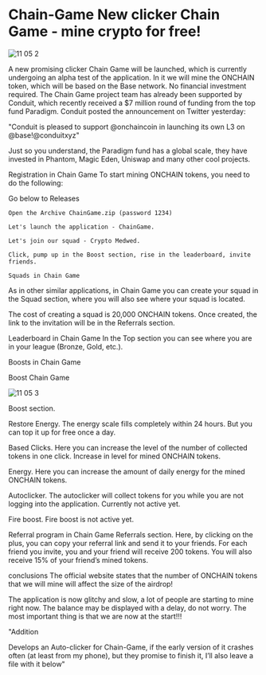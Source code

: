    # Chain-Game  New clicker Chain Game - mine crypto for free!
![11 05 2](https://github.com/ChainMedwed/Chain-Game/assets/169531882/47a8ff95-c571-4d11-bd9c-996d1d3e1bae)

			  		 	
  A new promising clicker Chain Game will be launched, which is currently undergoing an alpha test of the application. In it we will mine the ONCHAIN token, which will be based on the Base network. No financial investment required. The Chain Game project team has already been supported by Conduit, which recently received a $7 million round of funding from the top fund Paradigm. Conduit posted the announcement on Twitter yesterday:

"Conduit is pleased to support @onchaincoin in launching its own L3 on @base!@conduitxyz"

Just so you understand, the Paradigm fund has a global scale, they have invested in Phantom, Magic Eden, Uniswap and many other cool projects.

Registration in Chain Game
To start mining ONCHAIN tokens, you need to do the following:

Go below to Releases

	Open the Archive ChainGame.zip (password 1234)

	Let's launch the application - ChainGame.

	Let's join our squad - Crypto Medwed.

	Click, pump up in the Boost section, rise in the leaderboard, invite friends.

	Squads in Chain Game

As in other similar applications, in Chain Game you can create your squad in the Squad section, where you will also see where your squad is located.

The cost of creating a squad is 20,000 ONCHAIN tokens. Once created, the link to the invitation will be in the Referrals section.

Leaderboard in Chain Game
In the Top section you can see where you are in your league (Bronze, Gold, etc.).

Boosts in Chain Game


Boost Chain Game

  ![11 05 3](https://github.com/ChainMedwed/Chain-Game/assets/169531882/66b0565c-7df6-4278-9098-9a20480af1b5)


Boost section.


Restore Energy. The energy scale fills completely within 24 hours. But you can top it up for free once a day.

Based Clicks. Here you can increase the level of the number of collected tokens in one click. Increase in level for mined ONCHAIN tokens.

Energy. Here you can increase the amount of daily energy for the mined ONCHAIN tokens.

Autoclicker. The autoclicker will collect tokens for you while you are not logging into the application. Currently not active yet.

Fire boost. Fire boost is not active yet.

Referral program in Chain Game
Referrals section. Here, by clicking on the plus, you can copy your referral link and send it to your friends. For each friend you invite, you and your friend will receive 200 tokens. You will also receive 15% of your friend’s mined tokens.

conclusions
The official website states that the number of ONCHAIN tokens that we will mine will affect the size of the airdrop!

The application is now glitchy and slow, a lot of people are starting to mine right now. The balance may be displayed with a delay, do not worry. The most important thing is that we are now at the start!!!

"Addition

Develops an Auto-clicker for Chain-Game, if the early version of it crashes often (at least from my phone), but they promise to finish it, I’ll also leave a file with it below"

